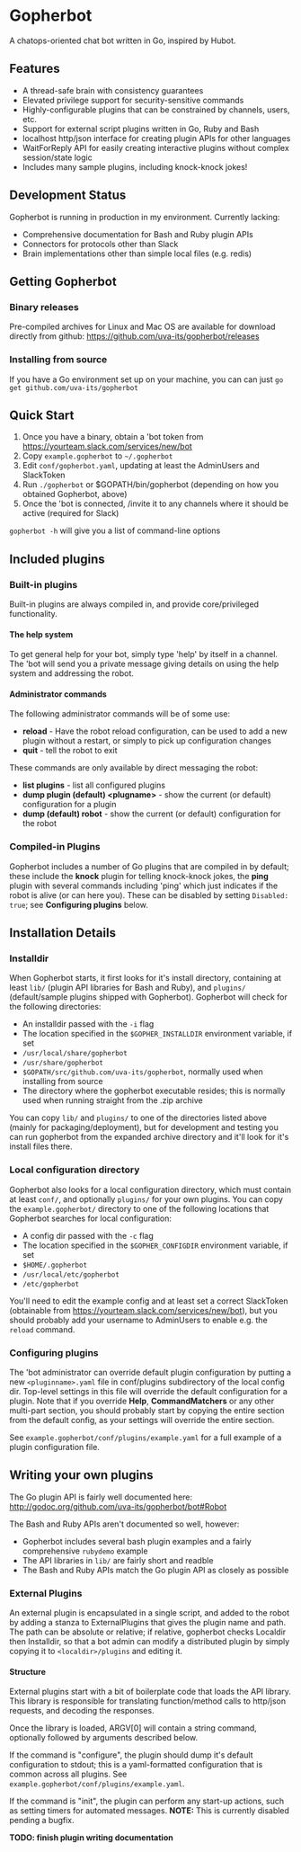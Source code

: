 # Gopherbot
A chatops-oriented chat bot written in Go, inspired by Hubot.

## Features
* A thread-safe brain with consistency guarantees
* Elevated privilege support for security-sensitive commands
* Highly-configurable plugins that can be constrained by channels, users, etc.
* Support for external script plugins written in Go, Ruby and Bash
* localhost http/json interface for creating plugin APIs for other languages
* WaitForReply API for easily creating interactive plugins without complex session/state logic
* Includes many sample plugins, including knock-knock jokes!

## Development Status
Gopherbot is running in production in my environment. Currently lacking:
* Comprehensive documentation for Bash and Ruby plugin APIs
* Connectors for protocols other than Slack
* Brain implementations other than simple local files (e.g. redis)

## Getting Gopherbot
### Binary releases
Pre-compiled archives for Linux and Mac OS are available for download directly from github:
https://github.com/uva-its/gopherbot/releases
### Installing from source
If you have a Go environment set up on your machine, you can can just `go get github.com/uva-its/gopherbot`

## Quick Start
1. Once you have a binary, obtain a 'bot token from https://yourteam.slack.com/services/new/bot
1. Copy `example.gopherbot` to `~/.gopherbot`
2. Edit `conf/gopherbot.yaml`, updating at least the AdminUsers and SlackToken
3. Run `./gopherbot` or $GOPATH/bin/gopherbot (depending on how you obtained Gopherbot, above)
4. Once the 'bot is connected, /invite it to any channels where it should be active (required for Slack)

`gopherbot -h` will give you a list of command-line options

## Included plugins

### Built-in plugins
Built-in plugins are always compiled in, and provide core/privileged functionality.
#### The help system
To get general help for your bot, simply type 'help' by itself in a channel. The 'bot will send you a private message giving details on using the help system and addressing the robot.

#### Administrator commands
The following administrator commands will be of some use:
* **reload** - Have the robot reload configuration, can be used to add a new plugin without a restart, or simply to pick up configuration changes
* **quit** - tell the robot to exit

These commands are only available by direct messaging the robot:
* **list plugins** - list all configured plugins
* **dump plugin (default) \<plugname\>** - show the current (or default) configuration for a plugin
* **dump (default) robot** - show the current (or default) configuration for the robot

### Compiled-in Plugins
Gopherbot includes a number of Go plugins that are compiled in by default; these include the **knock** plugin for telling knock-knock jokes, the **ping** plugin with several commands including 'ping' which just indicates if the robot is alive (or can here you). These can be disabled by setting `Disabled: true`; see **Configuring plugins** below.


## Installation Details
### Installdir
When Gopherbot starts, it first looks for it's install directory, containing at least `lib/` (plugin API libraries for Bash and Ruby), and `plugins/` (default/sample plugins shipped with Gopherbot). Gopherbot will check for the following directories:
* An installdir passed with the `-i` flag
* The location specified in the `$GOPHER_INSTALLDIR` environment variable, if set
* `/usr/local/share/gopherbot`
* `/usr/share/gopherbot`
* `$GOPATH/src/github.com/uva-its/gopherbot`, normally used when installing from source
* The directory where the gopherbot executable resides; this is normally used when running straight from the .zip archive

You can copy `lib/` and `plugins/` to one of the directories listed above (mainly for packaging/deployment), but for development and testing you can run gopherbot from the expanded archive directory and it'll look for it's install files there.

### Local configuration directory
Gopherbot also looks for a local configuration directory, which must contain at least `conf/`, and optionally `plugins/` for your own plugins. You can copy the `example.gopherbot/` directory to one of the following locations that Gopherbot searches for local configuration:
* A config dir passed with the `-c` flag
* The location specified in the `$GOPHER_CONFIGDIR` environment variable, if set
* `$HOME/.gopherbot`
* `/usr/local/etc/gopherbot`
* `/etc/gopherbot`

You'll need to edit the example config and at least set a correct SlackToken (obtainable from https://yourteam.slack.com/services/new/bot), but you should probably add your username to AdminUsers to enable e.g. the `reload` command.

### Configuring plugins
The 'bot administrator can override default plugin configuration by putting a new `<pluginname>.yaml` file in conf/plugins subdirectory of the local config dir. Top-level settings in this file will override the default configuration for a plugin. Note that if you override **Help**, **CommandMatchers** or any other multi-part section, you should probably start by copying the entire section from the default config, as your settings will override the entire section.

See `example.gopherbot/conf/plugins/example.yaml` for a full example of a plugin configuration file.

## Writing your own plugins
The Go plugin API is fairly well documented here: http://godoc.org/github.com/uva-its/gopherbot/bot#Robot

The Bash and Ruby APIs aren't documented so well, however:
* Gopherbot includes several bash plugin examples and a fairly comprehensive `rubydemo` example
* The API libraries in `lib/` are fairly short and readble
* The Bash and Ruby APIs match the Go plugin API as closely as possible

### External Plugins
An external plugin is encapsulated in a single script, and added to the robot by adding a stanza to ExternalPlugins that gives the plugin name and path. The path can be absolute or relative; if relative, gopherbot checks Localdir then Installdir, so that a bot admin can modify a distributed plugin by simply copying it to `<localdir>/plugins` and editing it.

#### Structure
External plugins start with a bit of boilerplate code that loads the API library. This library is
responsible for translating function/method calls to http/json requests, and decoding the responses.

Once the library is loaded, ARGV[0] will contain a string command, optionally followed by arguments described below.

If the command is "configure", the plugin should dump it's default configuration to stdout; this is a yaml-formatted configuration that is common across all plugins. See `example.gopherbot/conf/plugins/example.yaml`.

If the command is "init", the plugin can perform any start-up actions, such as setting timers for automated messages. **NOTE:** This is currently disabled pending a bugfix.

**TODO: finish plugin writing documentation**
